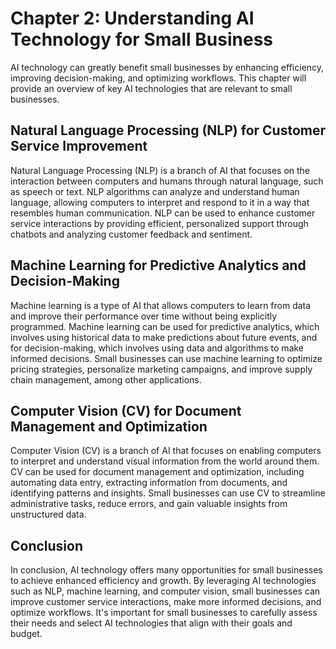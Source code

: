 Chapter 2: Understanding AI Technology for Small Business
=========================================================

AI technology can greatly benefit small businesses by enhancing efficiency, improving decision-making, and optimizing workflows. This chapter will provide an overview of key AI technologies that are relevant to small businesses.

Natural Language Processing (NLP) for Customer Service Improvement
------------------------------------------------------------------

Natural Language Processing (NLP) is a branch of AI that focuses on the interaction between computers and humans through natural language, such as speech or text. NLP algorithms can analyze and understand human language, allowing computers to interpret and respond to it in a way that resembles human communication. NLP can be used to enhance customer service interactions by providing efficient, personalized support through chatbots and analyzing customer feedback and sentiment.

Machine Learning for Predictive Analytics and Decision-Making
-------------------------------------------------------------

Machine learning is a type of AI that allows computers to learn from data and improve their performance over time without being explicitly programmed. Machine learning can be used for predictive analytics, which involves using historical data to make predictions about future events, and for decision-making, which involves using data and algorithms to make informed decisions. Small businesses can use machine learning to optimize pricing strategies, personalize marketing campaigns, and improve supply chain management, among other applications.

Computer Vision (CV) for Document Management and Optimization
-------------------------------------------------------------

Computer Vision (CV) is a branch of AI that focuses on enabling computers to interpret and understand visual information from the world around them. CV can be used for document management and optimization, including automating data entry, extracting information from documents, and identifying patterns and insights. Small businesses can use CV to streamline administrative tasks, reduce errors, and gain valuable insights from unstructured data.

Conclusion
----------

In conclusion, AI technology offers many opportunities for small businesses to achieve enhanced efficiency and growth. By leveraging AI technologies such as NLP, machine learning, and computer vision, small businesses can improve customer service interactions, make more informed decisions, and optimize workflows. It's important for small businesses to carefully assess their needs and select AI technologies that align with their goals and budget.
